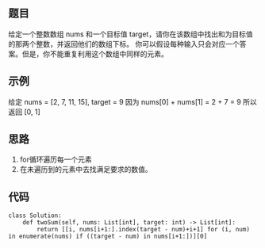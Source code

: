 ## 题目
给定一个整数数组 nums 和一个目标值 target，请你在该数组中找出和为目标值的那两个整数，并返回他们的数组下标。
你可以假设每种输入只会对应一个答案。但是，你不能重复利用这个数组中同样的元素。

## 示例
给定 nums = [2, 7, 11, 15], target = 9
因为 nums[0] + nums[1] = 2 + 7 = 9
所以返回 [0, 1]

## 思路
1. for循环遍历每一个元素
2. 在未遍历到的元素中去找满足要求的数值。

## 代码
```
class Solution:
    def twoSum(self, nums: List[int], target: int) -> List[int]:
        return [[i, nums[i+1:].index(target - num)+i+1] for (i, num) in enumerate(nums) if ((target - num) in nums[i+1:])][0]
```
